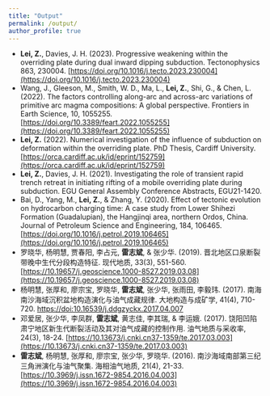 ```yaml
---
title: "Output"
permalink: /output/
author_profile: true
---
```


* **Lei, Z.**, Davies, J. H. (2023). Progressive weakening within the overriding plate during dual inward dipping subduction. Tectonophysics 863, 230004. [https://doi.org/10.1016/j.tecto.2023.230004](https://doi.org/10.1016/j.tecto.2023.230004)
* Wang, J., Gleeson, M., Smith, W. D., Ma, L., **Lei, Z.**, Shi, G., & Chen, L. (2022). The factors controlling along-arc and across-arc variations of primitive arc magma compositions: A global perspective. Frontiers in Earth Science, 10, 1055255. [https://doi.org/10.3389/feart.2022.1055255](https://doi.org/10.3389/feart.2022.1055255)
* **Lei, Z.** (2022). Numerical investigation of the influence of subduction on deformation within the overriding plate. PhD Thesis, Cardiff University. [https://orca.cardiff.ac.uk/id/eprint/152759](https://orca.cardiff.ac.uk/id/eprint/152759)
* **Lei, Z.**, Davies, J. H. (2021). Investigating the role of transient rapid trench retreat in initiating rifting of a mobile overriding plate during subduction. EGU General Assembly Conference Abstracts, EGU21-1420.
* Bai, D., Yang, M., **Lei, Z.**, & Zhang, Y. (2020). Effect of tectonic evolution on hydrocarbon charging time: A case study from Lower Shihezi Formation (Guadalupian), the Hangjinqi area, northern Ordos, China. Journal of Petroleum Science and Engineering, 184, 106465. [https://doi.org/10.1016/j.petrol.2019.106465](https://doi.org/10.1016/j.petrol.2019.106465)
* 罗晓华, 杨明慧, 贾春阳, 李占元, **雷志斌**, & 张少华. (2019). 晋北地区口泉断裂带晚中生代分段构造特征. 现代地质, 33(3), 551-560. [https://10.19657/j.geoscience.1000-8527.2019.03.08](https://10.19657/j.geoscience.1000-8527.2019.03.08)
* 杨明慧, 张厚和, 廖宗宝, 罗晓华, **雷志斌**, 张少华, 张雨田, 李毅玮. (2017). 南海南沙海域沉积盆地构造演化与油气成藏规律. 大地构造与成矿学, 41(4), 710-720. [https://doi:10.16539/j.ddgzyckx.2017.04.007](https://doi:10.16539/j.ddgzyckx.2017.04.007)
* 邓爱居, 张少华, 李凤群, **雷志斌**, 黄志佳, 李其瑞, & 李运娥. (2017). 饶阳凹陷肃宁地区新生代断裂活动及其对油气成藏的控制作用. 油气地质与采收率, 24(3), 18-24. [https://10.13673/j.cnki.cn37-1359/te.2017.03.003](https://10.13673/j.cnki.cn37-1359/te.2017.03.003)
* **雷志斌**, 杨明慧, 张厚和, 廖宗宝, 张少华, 罗晓华. (2016). 南沙海域南部第三纪三角洲演化与油气聚集. 海相油气地质, 21(4), 21-33. [https://10.3969/j.issn.1672-9854.2016.04.003](https://10.3969/j.issn.1672-9854.2016.04.003)
